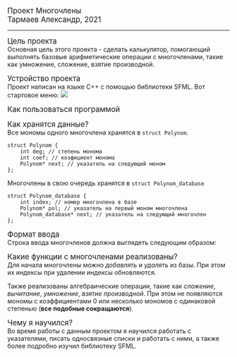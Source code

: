 <big>Проект Многочлены  
Тармаев Александр, 2021
</big>
____
<big>Цель проекта</big>  
Основная цель этого проекта - сделать 
калькулятор, помогающий выполнять базовые арифметические 
операции с многочленами, такие как умножение, сложение,
взятие производной.

<big>Устройство проекта</big>  
Проект написан на языке C++ с помощью библиотеки SFML.
Вот стартовое меню:
![](https://disk.yandex.ru/i/TWXYAhL96_ZyMw)

<big>Как пользоваться программой</big>

<big>Как хранятся данные?</big>   
Все мономы одного многочлена хранятся в `struct Polynom`.

```
struct Polynom {
    int deg; // степень монома
    int coef; // коэфициент монома
    Polynom* next; // указатель на следующий моном
};
```

Многочлены в свою очередь хранятся в `struct Polynom_database`
```
struct Polynom_database {
    int index; // номер многочлена в базе
    Polynom* pol; // указатель на первый моном многочлена
    Polynom_database* next; // указатель на следующий многочлен
};
```

<big>Формат ввода</big>  
Строка ввода многочленов должна выглядеть следующим образом:


<big>Какие функции с многочленами реализованы?</big>  
Для начала многочлены можно *добавлять* и *удалять* из базы. 
При этом их индексы при удалении индексы обновляются. 

Также реализованы алгебраические операции, такие как
*сложение*, *вычитание*, *умножение*, *взятие производной*. При этом не появляются мономы
с коэффициентами 0 или несколько мономов с одинаковой степенью
(**все подобные сокращаются**).

<big>Чему я научился?</big>  
Во время работы с данным проектом я научился работать с
указателями, писать односвязные списки и работать с ними, а
также более подробно изучил библиотеку SFML.


